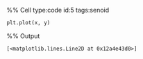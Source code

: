 %% Cell type:code id:5 tags:senoid

``` python
plt.plot(x, y)
```

%% Output

    [<matplotlib.lines.Line2D at 0x12a4e43d0>]
